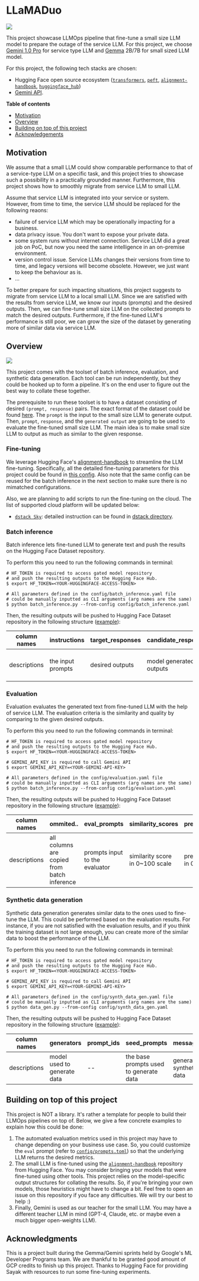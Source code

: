 # LLaMADuo

<img src="assets/logo.png" style="display: block; margin-left: auto; margin-right: auto;">

This project showcase LLMOps pipeline that fine-tune a small size LLM model to prepare the outage of the service LLM. For this project, we choose [Gemini 1.0 Pro](https://deepmind.google/technologies/gemini/) for service type LLM and [Gemma](https://blog.google/technology/developers/gemma-open-models/) 2B/7B for small sized LLM model.

For this project, the following tech stacks are chosen:
- Hugging Face open source ecosystem ([`transformers`](https://github.com/huggingface/transformers), [`peft`](https://github.com/huggingface/peft), [`alignment-handbook`](https://github.com/huggingface/alignment-handbook), [`huggingface_hub`](https://huggingface.co/docs/hub/en/index))
- [Gemini API](https://ai.google.dev/docs).

**Table of contents**

* [Motivation](#motivation)
* [Overview](#overview)
* [Building on top of this project](#building-on-top-of-this-project)
* [Acknowledgements](#acknowledgments)

## Motivation

We assume that a small LLM could show comparable performance to that of a service-type LLM on a specific task, and this project tries to showcase such a possibility in a practically grounded manner. Furthermore, this project shows how to smoothly migrate from service LLM to small LLM. 

Assume that service LLM is integrated into your service or system. However, from time to time, the service LLM should be replaced for the following reaons:
- failure of service LLM which may be operationally impacting for a business.
- data privacy issue. You don't want to expose your private data.
- some system runs without internet connection. Service LLM did a great job on PoC, but now you need the same intelligence in an on-premise environment.
- version control issue. Service LLMs changes their versions from time to time, and legacy versions will become obsolete. However, we just want to keep the behaviour as is.
- ...

To better prepare for such impacting situations, this project suggests to migrate from service LLM to a local small LLM. Since we are satisfied with the results from service LLM, we know our inputs (prompts) and the desired outputs. Then, we can fine-tune small size LLM on the collected prompts to match the desired outputs. Furthermore, if the fine-tuned LLM's performance is still poor, we can grow the size of the dataset by generating more of similar data via service LLM. 

## Overview

<img src="assets/figure.png" style="display: block; margin-left: auto; margin-right: auto;">

This project comes with the toolset of batch inference, evaluation, and synthetic data generation. Each tool can be run independently, but they could be hooked up to form a pipeline. It's on the end user to figure out the best way to collate these together. 

The prerequisite to run these toolset is to have a dataset consisting of desired `(prompt, response)` pairs. The exact format of the dataset could be found [here](https://huggingface.co/datasets/sayakpaul/no_robots_only_coding). The `prompt` is the input to the small size LLM to generate output. Then, `prompt`, `response`, and the `generated output` are going to be used to evaluate the fine-tuned small size LLM. The main idea is to make small size LLM to output as much as similar to the given response.

### Fine-tuning

We leverage Hugging Face's [alignment-handbook](https://github.com/huggingface/alignment-handbook) to streamline the LLM fine-tuning. Specifically, all the detailed fine-tuning parameters for this project could be found in [this config](config/sample_config.yaml). Also note that the same config can be reused for the batch inference in the next section to make sure there is no mimatched configurations.

Also, we are planning to add scripts to run the fine-tuning on the cloud. The list of supported cloud platform will be updated below: 
- [`dstack Sky`](https://sky.dstack.ai/): detailed instruction can be found in [dstack directory](dstack/).

### Batch inference

Batch inference lets fine-tuned LLM to generate text and push the results on the Hugging Face Dataset repository. 

To perform this you need to run the following commands in terminal:

```console
# HF_TOKEN is required to access gated model repository 
# and push the resulting outputs to the Hugging Face Hub.
$ export HF_TOKEN=<YOUR-HUGGINGFACE-ACCESS-TOKEN>

# All parameters defined in the config/batch_inference.yaml file
# could be manually inputted as CLI arguments (arg names are the same)
$ python batch_inference.py --from-config config/batch_inference.yaml
```

Then, the resulting outputs will be pushed to Hugging Face Dataset repository in the following structure ([example](https://huggingface.co/datasets/chansung/lm_response_test)):

| column names | instructions |  target_responses |  candidate_responses  | model_id  |  model_sha |
|---|---|---|---|---|---|
| descriptions | the input prompts | desired outputs |  model generated outputs  |  model id that generated outputs  |  the version of the model |

### Evaluation

Evaluation evaluates the generated text from fine-tuned LLM with the help of service LLM. The evaluation criteria is the similarity and quality by comparing to the given desired outputs.

To perform this you need to run the following commands in terminal:

```console
# HF_TOKEN is required to access gated model repository 
# and push the resulting outputs to the Hugging Face Hub.
$ export HF_TOKEN=<YOUR-HUGGINGFACE-ACCESS-TOKEN>

# GEMINI_API_KEY is required to call Gemini API
$ export GEMINI_API_KEY=<YOUR-GEMINI-API-KEY>

# All parameters defined in the config/evaluation.yaml file
# could be manually inputted as CLI arguments (arg names are the same)
$ python batch_inference.py --from-config config/evaluation.yaml
```

Then, the resulting outputs will be pushed to Hugging Face Dataset repository in the following structure ([example](https://huggingface.co/datasets/chansung/eval_dataset_test)):

| column names | ommited.. | eval_prompts |  similarity_scores  | precision_scores  |  evaluators | dates |
|---|---|---|---|---|---|---|
| descriptions | all columns are copied from batch inference | prompts input to the evaluator | similarity score in 0~100 scale | precision score in 0~100 scale | model name used as evaluator | dates |

### Synthetic data generation

Synthetic data generation generates similar data to the ones used to fine-tune the LLM. This could be performed based on the evaluation results. For instance, if you are not satisfied with the evaluation results, and if you think the training dataset is not large enough, you can create more of the similar data to boost the performance of the LLM.

To perform this you need to run the following commands in terminal:

```console
# HF_TOKEN is required to access gated model repository 
# and push the resulting outputs to the Hugging Face Hub.
$ export HF_TOKEN=<YOUR-HUGGINGFACE-ACCESS-TOKEN>

# GEMINI_API_KEY is required to call Gemini API
$ export GEMINI_API_KEY=<YOUR-GEMINI-API-KEY>

# All parameters defined in the config/synth_data_gen.yaml file
# could be manually inputted as CLI arguments (arg names are the same)
$ python data_gen.py --from-config config/synth_data_gen.yaml
```

Then, the resulting outputs will be pushed to Hugging Face Dataset repository in the following structure ([example](https://huggingface.co/datasets/chansung/synth_ds_test2)):

| column names | generators | prompt_ids |  seed_prompts  | messages  |  category | 
|---|---|---|---|---|---|
| descriptions | model used to generate data | -- | the base prompts used to generate data | generated synthetic data | category this data belongs to |

## Building on top of this project

This project is NOT a library. It's rather a template for people to build their LLMOps pipelines on top of. Below, we give a few concrete examples to explain how this could be done:

1. The automated evaluation metrics used in this project may have to change depending on your business use case. So, you could customize the `eval` prompt (refer to [`config/prompts.toml`](config/prompts.toml)) so that the underlying LLM returns the desired metrics.
2. The small LLM is fine-tuned using the [`alignment-handbook`](https://github.com/huggingface/alignment-handbook) repository from Hugging Face. You may consider bringing your models that were fine-tuned using other tools. This project relies on the model-specific output structures for collating the results. So, if you're bringing your own models, those heuristics might have to change a bit. Feel free to open an issue on this repository if you face any difficulties. We will try our best to help :) 
3. Finally, Gemini is used as our teacher for the small LLM. You may have a different teacher LLM in mind (GPT-4, Claude, etc. or maybe even a much bigger open-weights LLM).

## Acknowledgments

This is a project built during the Gemma/Gemini sprints held by Google's ML Developer Programs team. We are thankful to be granted good amount of GCP credits to finish up this project. Thanks to Hugging Face for providing Sayak with resources to run some fine-tuning experiments. 